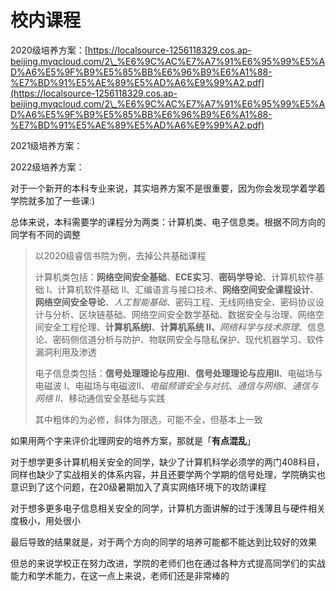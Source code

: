 # 校内课程

2020级培养方案：[https://localsource-1256118329.cos.ap-beijing.myqcloud.com/2\_%E6%9C%AC%E7%A7%91%E6%95%99%E5%AD%A6%E5%9F%B9%E5%85%BB%E6%96%B9%E6%A1%88-%E7%BD%91%E5%AE%89%E5%AD%A6%E9%99%A2.pdf](https://localsource-1256118329.cos.ap-beijing.myqcloud.com/2\_%E6%9C%AC%E7%A7%91%E6%95%99%E5%AD%A6%E5%9F%B9%E5%85%BB%E6%96%B9%E6%A1%88-%E7%BD%91%E5%AE%89%E5%AD%A6%E9%99%A2.pdf)

2021级培养方案：

2022级培养方案：

对于一个新开的本科专业来说，其实培养方案不是很重要，因为你会发现学着学着学院就多加了一些课:)

总体来说，本科需要学的课程分为两类：计算机类、电子信息类。根据不同方向的同学有不同的调整

> 以2020级睿信书院为例，去掉公共基础课程
>
> 计算机类包括：**网络空间安全基础**、**ECE实习**、**密码学导论**、计算机软件基础 I、计算机软件基础 II、汇编语言与接口技术、**网络空间安全课程设计**、**网络空间安全导论**、_人工智能基础_、密码工程、无线网络安全、密码协议设计与分析、区块链基础、网络空间安全数学基础、数据安全与治理、网络空间安全工程伦理、**计算机系统I**、**计算机系统 II、**_网络科学与技术原理_、信息论、密码侧信道分析与防护、物联网安全与隐私保护、现代机器学习、软件漏洞利用及渗透
>
> 电子信息类包括：**信号处理理论与应用I**、**信号处理理论与应用II**、电磁场与电磁波 I、电磁场与电磁波II、_电磁频谱安全与对抗_、_通信与网络I_、_通信与网络 II_、移动通信安全基础与实践
>
> 其中粗体的为必修，斜体为限选，可能不全，但基本上一致

如果用两个字来评价北理网安的培养方案，那就是「**有点混乱**」

对于想学更多计算机相关安全的同学，缺少了计算机科学必须学的两门408科目，同样也缺少了实战相关的体系内容，并且还要学两个学期的信号处理，学院确实也意识到了这个问题，在20级暑期加入了真实网络环境下的攻防课程

对于想多更多电子信息相关安全的同学，计算机方面讲解的过于浅薄且与硬件相关度极小，用处很小

最后导致的结果就是，对于两个方向的同学的培养可能都不能达到比较好的效果

但总的来说学校正在努力改进，学院的老师们也在通过各种方式提高同学们的实战能力和学术能力，在这一点上来说，老师们还是非常棒的
